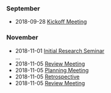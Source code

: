 ### September
- 2018-09-28 [Kickoff Meeting](meeting-protocols/2018-09-28-Kickoff-Meeting.md)

### November

- 2018-11-01 [Initial Research Seminar](meeting-protocols/2018-11-01-Initial-Research-Seminar.md)   
...
- 2018-11-05 [Review Meeting](meeting-protocols/2018-11-05-Review-Meeting.md)
- 2018-11-05 [Planning Meeting](meeting-protocols/2018-11-05-Planning-Meeting.md)
- 2018-11-05 [Retrospective](meeting-protocols/2018-11-15-Retrospective.md)
- 2018-11-05 [Review Meeting](meeting-protocols/2018-11-19-Review.md)
